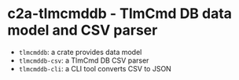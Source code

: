# c2a-tlmcmddb - TlmCmd DB data model and CSV parser

- `tlmcmddb`: a crate provides data model
- `tlmcmddb-csv`: a TlmCmd DB CSV parser
- `tlmcmddb-cli`: a CLI tool converts CSV to JSON
